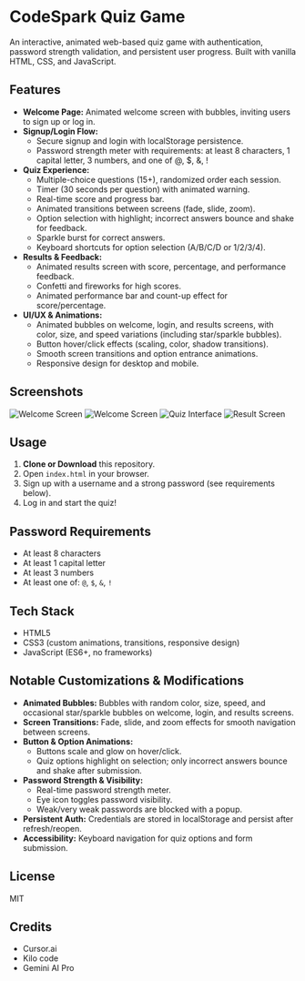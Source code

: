 # CodeSpark Quiz Game

An interactive, animated web-based quiz game with authentication, password strength validation, and persistent user progress. Built with vanilla HTML, CSS, and JavaScript.

## Features

- **Welcome Page:** Animated welcome screen with bubbles, inviting users to sign up or log in.
- **Signup/Login Flow:**
  - Secure signup and login with localStorage persistence.
  - Password strength meter with requirements: at least 8 characters, 1 capital letter, 3 numbers, and one of @, $, &, !
- **Quiz Experience:**
  - Multiple-choice questions (15+), randomized order each session.
  - Timer (30 seconds per question) with animated warning.
  - Real-time score and progress bar.
  - Animated transitions between screens (fade, slide, zoom).
  - Option selection with highlight; incorrect answers bounce and shake for feedback.
  - Sparkle burst for correct answers.
  - Keyboard shortcuts for option selection (A/B/C/D or 1/2/3/4).
- **Results & Feedback:**
  - Animated results screen with score, percentage, and performance feedback.
  - Confetti and fireworks for high scores.
  - Animated performance bar and count-up effect for score/percentage.
- **UI/UX & Animations:**
  - Animated bubbles on welcome, login, and results screens, with color, size, and speed variations (including star/sparkle bubbles).
  - Button hover/click effects (scaling, color, shadow transitions).
  - Smooth screen transitions and option entrance animations.
  - Responsive design for desktop and mobile.

## Screenshots
![Welcome Screen](./Login_screen.png)
![Welcome Screen](./Start_screen.png)
![Quiz Interface](./Quiz_interface.png)
![Result Screen](./Result_Screen.png)

## Usage

1. **Clone or Download** this repository.
2. Open `index.html` in your browser.
3. Sign up with a username and a strong password (see requirements below).
4. Log in and start the quiz!

## Password Requirements
- At least 8 characters
- At least 1 capital letter
- At least 3 numbers
- At least one of: `@`, `$`, `&`, `!`

## Tech Stack
- HTML5
- CSS3 (custom animations, transitions, responsive design)
- JavaScript (ES6+, no frameworks)

## Notable Customizations & Modifications
- **Animated Bubbles:** Bubbles with random color, size, speed, and occasional star/sparkle bubbles on welcome, login, and results screens.
- **Screen Transitions:** Fade, slide, and zoom effects for smooth navigation between screens.
- **Button & Option Animations:**
  - Buttons scale and glow on hover/click.
  - Quiz options highlight on selection; only incorrect answers bounce and shake after submission.
- **Password Strength & Visibility:**
  - Real-time password strength meter.
  - Eye icon toggles password visibility.
  - Weak/very weak passwords are blocked with a popup.
- **Persistent Auth:** Credentials are stored in localStorage and persist after refresh/reopen.
- **Accessibility:** Keyboard navigation for quiz options and form submission.

## License
MIT

## Credits
- Cursor.ai
- Kilo code
- Gemini AI Pro
